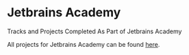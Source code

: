 # Jetbrains Academy
Tracks and Projects Completed As Part of Jetbrains Academy

All projects for Jetbrains Academy can be found [here](https://hyperskill.org/tracks/2/projects).
